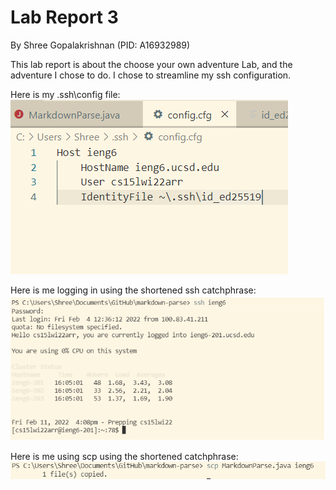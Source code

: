 # **Lab Report 3**
By Shree Gopalakrishnan (PID: A16932989)

This lab report is about the choose your own adventure Lab, and the adventure I chose to do. I chose to streamline my ssh configuration. 

Here is my .ssh\config file:
![Config File](config.PNG)

Here is me logging in using the shortened ssh catchphrase:
![ssh shortened](sshShortened.PNG)

Here is me using scp using the shortened catchphrase:
![scp shortened](scpShortened.PNG)